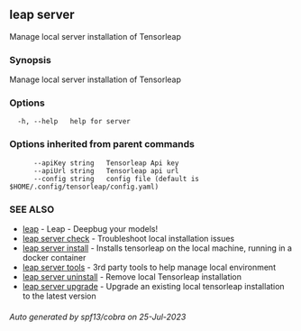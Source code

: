 ## leap server

Manage local server installation of Tensorleap

### Synopsis

Manage local server installation of Tensorleap

### Options

```
  -h, --help   help for server
```

### Options inherited from parent commands

```
      --apiKey string   Tensorleap Api key
      --apiUrl string   Tensorleap api url
      --config string   config file (default is $HOME/.config/tensorleap/config.yaml)
```

### SEE ALSO

* [leap](leap.md)	 - Leap - Deepbug your models!
* [leap server check](leap_server_check.md)	 - Troubleshoot local installation issues
* [leap server install](leap_server_install.md)	 - Installs tensorleap on the local machine, running in a docker container
* [leap server tools](leap_server_tools.md)	 - 3rd party tools to help manage local environment
* [leap server uninstall](leap_server_uninstall.md)	 - Remove local Tensorleap installation
* [leap server upgrade](leap_server_upgrade.md)	 - Upgrade an existing local tensorleap installation to the latest version

###### Auto generated by spf13/cobra on 25-Jul-2023
